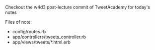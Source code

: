 Checkout the w4d3 post-lecture commit of TweetAcademy for today's notes

Files of note:
* config/routes.rb
* app/controllers/tweets_controller.rb
* app/views/tweets/*.html.erb
